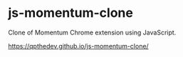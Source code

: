 # js-momentum-clone
 Clone of Momentum Chrome extension using JavaScript.

https://qpthedev.github.io/js-momentum-clone/
